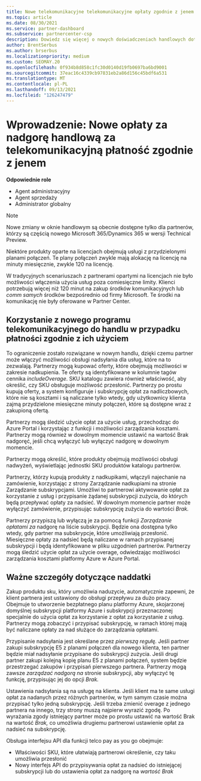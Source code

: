 ```yaml
---
title: Nowe telekomunikacyjne telekomunikacyjne opłaty zgodnie z jenem
ms.topic: article
ms.date: 08/30/2021
ms.service: partner-dashboard
ms.subservice: partnercenter-csp
description: Dowiedz się więcej o nowych doświadczeniach handlowych dotyczących kupowania ofert, które umożliwiają płacenie zgodnie z nadkupią.
author: BrentSerbus
ms.author: brserbus
ms.localizationpriority: medium
ms.custom: SEOMAY.20
ms.openlocfilehash: 0f934b8d858c1fc30d0140d19fb0697ba6bd9001
ms.sourcegitcommit: 37eac16c4339cb97831eb2a86d156c45bdf6a531
ms.translationtype: MT
ms.contentlocale: pl-PL
ms.lasthandoff: 09/13/2021
ms.locfileid: "126247479"
---
```

# <a name="introduction-new-commerce-overage-for-telco-pay-as-you-go"></a>Wprowadzenie: Nowe opłaty za nadgorę handlową za telekomunikacyjną płatność zgodnie z jenem

**Odpowiednie role**

- Agent administracyjny
- Agent sprzedaży
- Administrator globalny

> [!Note] 
> Nowe zmiany w oknie handlowym są obecnie dostępne tylko dla partnerów, którzy są częścią nowego Microsoft 365/Dynamics 365 w wersji Technical Preview.

Niektóre produkty oparte na licencjach obejmują usługi z przydzielonymi planami połączeń. Te plany połączeń zwykle mają alokację na licencję na minuty miesięcznie, zwykle 120 na licencję. 

W tradycyjnych scenariuszach z partnerami opartymi na licencjach nie było możliwości włączenia użycia usług poza comiesięczne limity. Klienci potrzebują więcej niż 120 minut na zakup środków komunikacyjnych lub *comm samych* środków bezpośrednio od firmy Microsoft.  Te środki na komunikację nie były oferowane w Partner Center.

## <a name="using-new-commerce-telco-pay-as-you-go"></a>Korzystanie z nowego programu telekomunikacyjnego do handlu w przypadku płatności zgodnie z ich użyciem ##

To ograniczenie zostało rozwiązane w nowym handlu, dzięki czemu partner może włączyć możliwości obsługi nadsyłania dla usług, które na to zezwalają. Partnerzy mogą kupować oferty, które obejmują możliwości w zakresie nadkupienia. Te oferty są identyfikowane w kolumnie tagów cennika *includeOverage*. SKU katalogu zawiera również właściwość, aby określić, czy SKU obsługuje możliwość przesłonić. Partnerzy po prostu kupują oferty, a system konfiguruje i subskrypcję opłat za nadliczbowych, które nie są kosztami i są naliczane tylko wtedy, gdy użytkownicy klienta zajmą przydzielone miesięczne minuty połączeń, które są dostępne wraz z zakupioną ofertą. 

Partnerzy mogą śledzić użycie opłat za użycie usług, przechodząc do Azure Portal i korzystając z funkcji i możliwości zarządzania kosztami. Partnerzy mogą również w dowolnym momencie ustawić  na wartość Brak nadgoręć, jeśli chcą wyłączyć lub wyłączyć nadgorę w dowolnym momencie.

Partnerzy mogą określić, które produkty obejmują możliwości obsługi nadwyżeń, wyświetlając jednostki SKU produktów katalogu partnerów. 

Partnerzy, którzy kupują produkty z nadkupikami, włączyli najechanie na zamówienie, korzystając z strony Zarządzanie nadkupiami na stronie Zarządzanie subskrypcjami.  Umożliwi to partnerowi aktywowanie opłat za korzystanie z usług i przypisanie żądanej subskrypcji zużycia, do których będą przepływać opłaty za nadsieć. W dowolnym momencie partner może wyłączyć zamówienie, przypisując subskrypcję zużycia do wartości *Brak.* 

Partnerzy przypiszą lub wyłączą je za pomocą funkcji *Zarządzanie opłatami za* nadgorę na liście subskrypcji. Będzie ona dostępna tylko wtedy, gdy partner ma subskrypcje, które umożliwiają przesłonić. Miesięczne opłaty za nadsieć będą naliczane w ramach przypisanej subskrypcji i będą identyfikowane w pliku uzgodnień partnerów. Partnerzy mogą śledzić użycie opłat za użycie overage, odwiedzając możliwości zarządzania kosztami platformy Azure w Azure Portal. 

## <a name="important-details-about-overage"></a>Ważne szczegóły dotyczące naddatki ##

Zakup produktu sku, który umożliwia naduzycie, automatycznie zapewni, że klient partnera jest ustawiony do obsługi przepływu za dużo pracy. Obejmuje to utworzenie bezpłatnego planu platformy Azure, skojarzonej domyślnej subskrypcji platformy Azure i subskrypcji przeznaczonej specjalnie do użycia opłat za korzystanie z opłat za korzystanie z usług. Partnerzy mogą zobaczyć i przypisać subskrypcję, w ramach której mają być naliczane opłaty za nad służące do zarządzania opłatami.

Przypisanie nadsyłania jest określane przez *pierwszą regułę.* Jeśli partner zakupi subskrypcję E5 z planami połączeń dla nowego klienta, ten partner będzie miał nadsyłanie przypisane do subskrypcji zużycia. Jeśli drugi partner zakupi kolejną kopię planu E5 z planami połączeń, system będzie przestrzegać zakupów i przypisań pierwszego partnera. Partnerzy mogą zawsze *zarządzać nadgorą na* stronie subskrypcji, aby wyłączyć tę funkcję, przypisując jej do opcji *Brak.*

Ustawienia nadsyłania są na usługę na klienta. Jeśli klient ma te same usługi opłat za nadanych przez różnych partnerów, w tym samym czasie można przypisać tylko jedną subskrypcję. Jeśli trzeba zmienić overage z jednego partnera na innego, trzy strony muszą najpierw wyrazić zgodę. Po wyrażania zgody istniejący partner może po prostu ustawić na wartość Brak na wartość *Brak,* co umożliwia drugiemu partnerowi ustawienie opłat za nadsieć na subskrypcję.

Obsługa interfejsu API dla funkcji telco pay as you go obejmuje:

- Właściwości SKU, które ułatwiają partnerowi określenie, czy taku umożliwia przesłonić
- Nowy interfejs API do przypisywania opłat za nadsieć do istniejącej subskrypcji lub do ustawienia opłat za nadgorę na *wartość Brak*
